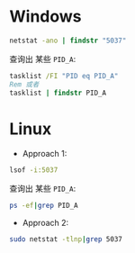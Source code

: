 # Windows
``` bat
netstat -ano | findstr "5037"
```

查询出 某些 `PID_A`:
``` bat
tasklist /FI "PID eq PID_A"
Rem 或者
tasklist | findstr PID_A
```

# Linux
- Approach 1:
``` bash
lsof -i:5037
```

查询出 某些 `PID_A`:
``` bash
ps -ef|grep PID_A
```

- Approach 2:
``` bash
sudo netstat -tlnp|grep 5037
```

